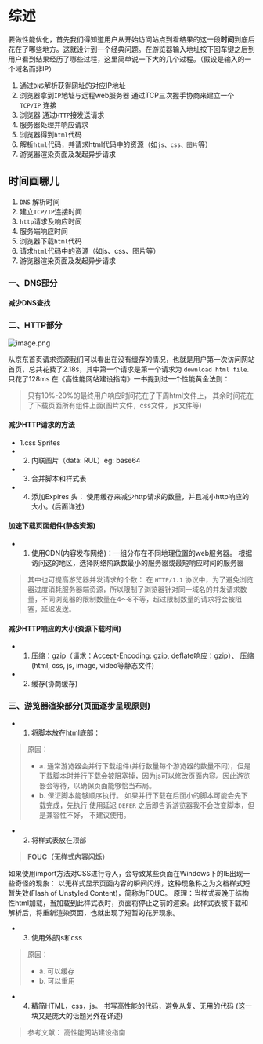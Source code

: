 # 综述
要做性能优化，首先我们得知道用户从开始访问站点到看结果的这一段**时间**到底后花在了哪些地方。这就设计到一个经典问题。在游览器输入地址按下回车键之后到用户看到结果经历了哪些过程，这里简单说一下大的几个过程。（假设是输入的一个域名而非IP）

1. 通过`DNS`解析获得网址的对应IP地址
2. 浏览器拿到`IP`地址与远程web服务器 通过TCP三次握手协商来建立一个 `TCP/IP` 连接
3. 浏览器 通过`HTTP`接发送请求
4. 服务器处理并响应请求
5. 浏览器得到`html`代码
6. 解析`html`代码，并请求html代码中的资源（如`js、css、图片`等）
6. 游览器渲染页面及发起异步请求

## 时间画哪儿

1. `DNS` 解析时间
2. 建立`TCP/IP`连接时间
3. `http`请求及响应时间
4. 服务端响应时间
5. 浏览器下载`html`代码
6. 请求`html`代码中的资源（如js、css、图片等）
7. 游览器渲染页面及发起异步请求

### 一、DNS部分

#### 减少DNS查找

### 二、HTTP部分

![image.png](https://upload-images.jianshu.io/upload_images/1877305-bd78409984445b3b.png?imageMogr2/auto-orient/strip%7CimageView2/2/w/1240)

从京东首页请求资源我们可以看出在没有缓存的情况，也就是用户第一次访问网站首页，总共花费了2.18s，其中第一个请求是第一个请求为 `download html file`. 只花了128ms
在《高性能网站建设指南》一书提到过一个性能黄金法则：

> 只有10%-20%的最终用户响应时间花在了下周html文件上， 其余时间花在了下载页面所有组件上面(图片文件，css文件， js文件等)

#### 减少HTTP请求的方法

* 1.css Sprites
* 2. 内联图片（data: RUL）eg: base64
* 3. 合并脚本和样式表
* 4. 添加Expires 头： 使用缓存来减少http请求的数量，并且减小http响应的大小。(后面详述)

#### 加速下载页面组件(静态资源)

* 1. 使用CDN(内容发布网络)：一组分布在不同地理位置的web服务器。 根据访问这的地区，选择网络阶跃数最小的服务器或最短响应时间的服务器
> 其中也可提高游览器并发请求的个数： 在 `HTTP/1.1` 协议中，为了避免浏览器过度消耗服务器端资源，所以限制了浏览器针对同一域名的并发请求数量，不同浏览器的限制数量在4～8不等，超过限制数量的请求将会被阻塞，延迟发送。

#### 减少HTTP响应的大小(资源下载时间)

* 1. 压缩：gzip（请求：Accept-Encoding: gzip, deflate响应：gzip）、  压缩(html, css, js, image, video等静态文件)
* 2. 缓存(协商缓存)

### 三、游览器渲染部分(页面逐步呈现原则)

* 1. 将脚本放在html底部：

> 原因：
> * a. 通常游览器会并行下载组件(并行数量每个游览器的数量不同)，但是下载脚本时并行下载会被阻塞掉，因为js可以修改页面内容。因此游览器会等待，以确保页面能够恰当布局。
> * b. 保证脚本能够顺序执行。 如果并行下载在后面小的脚本可能会先下载完成，先执行
> 使用延迟 `DEFER` 之后即告诉游览器我不会改变脚本，但是兼容性不好， 不建议使用。

* 2. 将样式表放在顶部

> **FOUC（无样式内容闪烁）**

如果使用import方法对CSS进行导入，会导致某些页面在Windows下的IE出现一些奇怪的现象：
以无样式显示页面内容的瞬间闪烁，这种现象称之为文档样式短暂失效(Flash of Unstyled Content)，简称为FOUC。
原理：当样式表晚于结构性html加载，当加载到此样式表时，页面将停止之前的渲染。此样式表被下载和解析后，将重新渲染页面，也就出现了短暂的花屏现象。

* 3. 使用外部js和css

> 原因：
> * a. 可以缓存
> * b. 可以重用

* 4. 精简HTML，css，js。 书写高性能的代码，避免从复、无用的代码 (这一块又是庞大的话题另外在详述)

> 参考文献： 高性能网站建设指南

